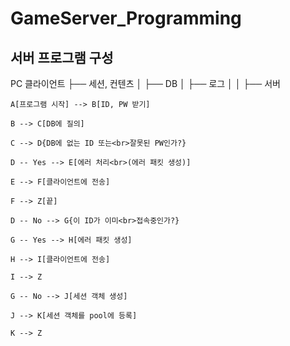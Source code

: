 # GameServer_Programming


## 서버 프로그램 구성
PC 클라이언트
    ├── 세션, 컨텐츠
    │     ├── DB
    │     ├── 로그
    │     │     ├── 서버


    A[프로그램 시작] --> B[ID, PW 받기]
    
    B --> C[DB에 질의]
    
    C --> D{DB에 없는 ID 또는<br>잘못된 PW인가?}
    
    D -- Yes --> E[에러 처리<br>(에러 패킷 생성)]
    
    E --> F[클라이언트에 전송]
    
    F --> Z[끝]
    
    D -- No --> G{이 ID가 이미<br>접속중인가?}
    
    G -- Yes --> H[에러 패킷 생성]
    
    H --> I[클라이언트에 전송]
    
    I --> Z
    
    G -- No --> J[세션 객체 생성]
    
    J --> K[세션 객체를 pool에 등록]
    
    K --> Z


